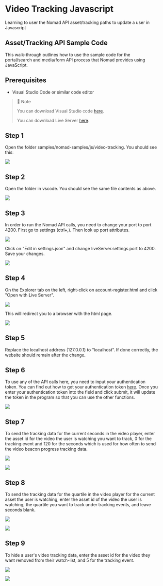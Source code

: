 # Video Tracking Javascript
Learning to user the Nomad API asset/tracking paths to update a user in Javascript

## Asset/Tracking API Sample Code

This walk-through outlines how to use the sample code for the portal/search and media/form API process that Nomad provides using JavaScript.

## Prerequisites

- Visual Studio Code or similar code editor

> 📘 Note
> 
> You can download Visual Studio code [here](https://code.visualstudio.com/).
> 
> You can download Live Server [here](https://ritwickdey.github.io/vscode-live-server/).

## Step 1

Open the folder  samples/nomad-samples/js/video-tracking. You should see this:

![](https://files.readme.io/a6b24fa-image.png)

## Step 2

Open the folder in vscode. You should see the same file contents as above.

![](https://files.readme.io/564c730-image.png)

## Step 3

In order to run the Nomad API calls, you need to change your port to port 4200. First go to settings (ctrl+,). Then look up port attributes.

![](https://files.readme.io/7ca4a72-settings.png)

Click on "Edit in settings.json" and change liveServer.settings.port to 4200. Save your changes.

![](https://files.readme.io/199b2b4-liveserver.png)

## Step 4

On the Explorer tab on the left, right-click on account-register.html and click "Open with Live Server".

![](https://files.readme.io/22cfc1a-image.png)

This will redirect you to a browser with the html page.

![](https://files.readme.io/857b816-image.png)

## Step 5

Replace the localhost address (127.0.0.1) to "localhost". If done correctly, the website should remain after the change.

## Step 6

To use any of the API calls here, you need to input your authentication token. You can find out how to get your authentication token [here](https://github.com/Nomad-Media/samples/blob/main/nomad-samples/js/account-authenticaton/Readme.md). Once you enter your authentication token into the field and click submit, it will update the token in the program so that you can use the other functions.

![](https://files.readme.io/2ede52f-image.png)

## Step 7

To send the tracking data for the current seconds in the video player, enter the asset id for the video the user is watching you want to track, 0 for the tracking event and 120 for the seconds which is used for how often to send the video beacon progress tracking data.

![](https://files.readme.io/848d9c5-image.png)

![](https://files.readme.io/45af5b5-image.png)

## Step 8

To send the tracking data for the quartile in the video player for the current asset the user is watching, enter the asset id of the video the user is watching, the quartile you want to track under tracking events, and leave seconds blank.

![](https://files.readme.io/18b4749-image.png)

![](https://files.readme.io/45af5b5-image.png)

## Step 9

To hide a user's video tracking data, enter the asset id for the video they want removed from their watch-list, and 5 for the tracking event.

![](https://files.readme.io/2ee4776-image.png)

![](https://files.readme.io/45af5b5-image.png)

